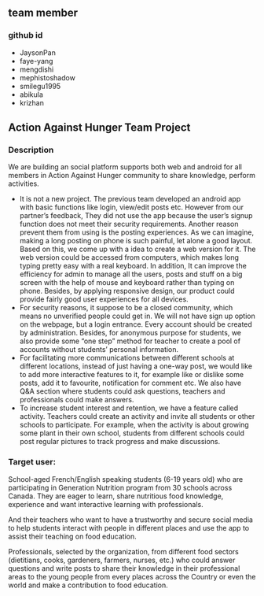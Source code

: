 ## team member
### github id
- JaysonPan
- faye-yang
- mengdishi
- mephistoshadow
- smilegu1995
- abikula
- krizhan

## Action Against Hunger Team Project
### Description

We are building an social platform supports both web and android for all members in Action Against Hunger community to share knowledge, perform activities.
- It is not a new project. The previous team developed an android app with basic functions like
login, view/edit posts etc. However from our partner’s feedback, They did not use the app because the user’s signup function does not meet their security requirements. Another reason prevent them from using is the posting experiences. As we can imagine, making a long posting on phone is such painful, let alone a good layout. Based on this, we come up with a idea to create a web version for it.  The web version could be accessed from computers, which makes long typing pretty easy with a real keyboard. In addition, It can improve the efficiency for admin to manage all the users, posts and stuff on a  big screen with the help of mouse and keyboard rather than typing on phone. Besides, by applying responsive design, our product could provide fairly good user experiences for all devices.
- For security reasons, it suppose to be a closed community, which means no unverified people
could get in. We will not have sign up option on the webpage,  but a login entrance. Every account should be created by administration. Besides, for anonymous purpose for students, we also provide some “one step” method for teacher to create a pool of accounts without students’ personal information.
- For facilitating more communications between different schools at different locations,
instead of just having a one-way post, we would like to add more interactive features to it, for example like or dislike some posts, add it to favourite, notification for comment etc.  We also have Q&A section where students could ask questions, teachers and professionals could make answers.
- To increase student interest and retention, we have a feature called activity. Teachers could
create an activity and invite all students or other schools to participate. For example, when the activity is about growing some plant in their own school, students from different schools could post regular pictures to track progress and make discussions.

### Target user:

School-aged French/English speaking students (6-19 years old) who are participating in Generation Nutrition program from 30 schools across Canada. They are eager to learn, share nutritious food knowledge, experience and want interactive learning with professionals.

And their teachers who want to have a trustworthy and secure social media to help students interact with people in different places and use the app to assist their teaching on food education.

Professionals, selected by the organization, from different food sectors (dietitians, cooks, gardeners, farmers, nurses, etc.) who could answer questions and write posts to share their knowledge in their professional areas to the young people from every places across the Country or even the world  and make a contribution to food education.


